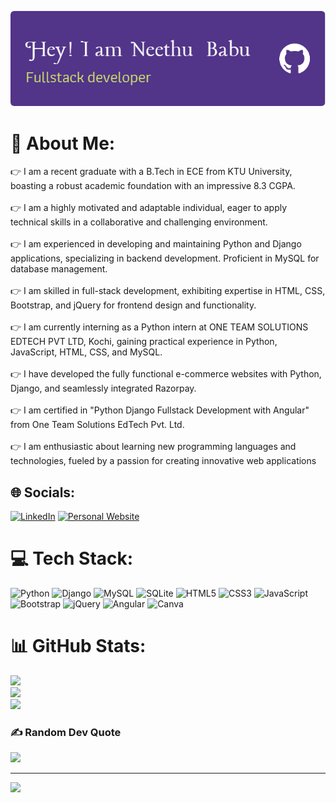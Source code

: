 ![Header](./github-header-image.png)
# 💫 About Me:
👉 I am a recent graduate with a B.Tech in ECE from KTU University, boasting a robust academic foundation with an impressive 8.3 CGPA.<br><br>👉 I am a highly motivated and adaptable individual, eager to apply technical skills in a collaborative and challenging environment.<br><br>👉 I am experienced in developing and maintaining Python and Django applications, specializing in backend development. Proficient in MySQL for database management.<br><br>👉 I am skilled in full-stack development, exhibiting expertise in HTML, CSS, Bootstrap, and jQuery for frontend design and functionality.<br><br>👉 I am currently interning as a Python intern at ONE TEAM SOLUTIONS EDTECH PVT LTD, Kochi, gaining practical experience in Python, JavaScript, HTML, CSS, and MySQL.<br><br>👉 I have developed the fully functional e-commerce websites with Python, Django, and seamlessly integrated Razorpay.<br><br>👉 I am certified in "Python Django Fullstack Development with Angular" from One Team Solutions EdTech Pvt. Ltd.<br><br>👉 I am enthusiastic about learning new programming languages and technologies, fueled by a passion for creating innovative web applications


## 🌐 Socials:
[![LinkedIn](https://img.shields.io/badge/LinkedIn-%230077B5.svg?logo=linkedin&logoColor=white)](https://linkedin.com/in/www.linkedin.com/in/neethubabu921) 
[![Personal Website](https://img.shields.io/badge/Personal%20Website-%231abc9c.svg?logo=website&logoColor=white)](https://neethukbj.github.io/Personal-portfolio/)


# 💻 Tech Stack:
![Python](https://img.shields.io/badge/python-3670A0?style=for-the-badge&logo=python&logoColor=ffdd54) 
![Django](https://img.shields.io/badge/django-%23092E20.svg?style=for-the-badge&logo=django&logoColor=white)
![MySQL](https://img.shields.io/badge/mysql-%2300000f.svg?style=for-the-badge&logo=mysql&logoColor=white) 
![SQLite](https://img.shields.io/badge/sqlite-%2307405e.svg?style=for-the-badge&logo=sqlite&logoColor=white) 
![HTML5](https://img.shields.io/badge/html5-%23E34F26.svg?style=for-the-badge&logo=html5&logoColor=white) 
![CSS3](https://img.shields.io/badge/css3-%231572B6.svg?style=for-the-badge&logo=css3&logoColor=white) 
![JavaScript](https://img.shields.io/badge/javascript-%23323330.svg?style=for-the-badge&logo=javascript&logoColor=%23F7DF1E) 
![Bootstrap](https://img.shields.io/badge/bootstrap-%238511FA.svg?style=for-the-badge&logo=bootstrap&logoColor=white) 
![jQuery](https://img.shields.io/badge/jquery-%230769AD.svg?style=for-the-badge&logo=jquery&logoColor=white) 
![Angular](https://img.shields.io/badge/angular-%23DD0031.svg?style=for-the-badge&logo=angular&logoColor=white) 
![Canva](https://img.shields.io/badge/Canva-%2300C4CC.svg?style=for-the-badge&logo=Canva&logoColor=white) 

# 📊 GitHub Stats:
![](https://github-readme-stats.vercel.app/api?username=neethukbj&theme=dark&hide_border=true&include_all_commits=false&count_private=false)<br/>
![](https://github-readme-streak-stats.herokuapp.com/?user=neethukbj&theme=dark&hide_border=true)<br/>
![](https://github-readme-stats.vercel.app/api/top-langs/?username=neethukbj&theme=dark&hide_border=true&include_all_commits=false&count_private=false&layout=compact)

### ✍️ Random Dev Quote
![](https://quotes-github-readme.vercel.app/api?type=vetical&theme=radical)

---
[![](https://visitcount.itsvg.in/api?id=neethukbj&icon=0&color=0)](https://visitcount.itsvg.in)


